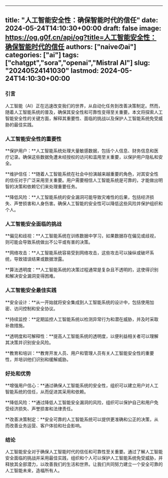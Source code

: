 
---
title: "人工智能安全性：确保智能时代的信任"
date: 2024-05-24T14:10:30+00:00
draft: false
image: https://og.g0f.cn/api/og?title=人工智能安全性：确保智能时代的信任
authors: ["naiveのai"]
categories: ["ai"]
tags: ["chatgpt","sora","openai","Mistral AI"]
slug: "20240524141030"
lastmod: 2024-05-24T14:10:30+00:00
---
### 引言

人工智能（AI）正在迅速改变我们的世界，从自动化任务到改善决策制定。然而，随着人工智能系统的普及，确保其安全性和可靠性变得至关重要。本文将探索人工智能安全性的关键方面，解释其重要性、面临的挑战以及保护人工智能系统免受威胁的最佳实践。

### 人工智能安全性的重要性

**保护用户：**人工智能系统处理大量敏感数据，包括个人信息、财务信息和医疗记录。确保这些数据免遭未经授权的访问和滥用至关重要，以保护用户隐私和安全。

**维护信任：**随着人工智能系统在社会中扮演越来越重要的角色，对其安全性的信任对于广泛采用至关重要。用户需要相信人工智能系统是可靠的，才能做出明智的决策和依赖它们来处理重要任务。

**降低风险：**人工智能系统的安全漏洞可能导致灾难性的后果，包括经济损失、声誉损害和人身伤害。确保人工智能的安全性可以降低这些风险并保护组织和个人。

### 人工智能安全面临的挑战

**偏见和歧视：**人工智能系统在训练数据中学习，如果数据存在偏见或歧视，则可能会导致系统做出不公平或有害的决策。

**网络攻击：**人工智能系统容易受到网络攻击，这些攻击可以操纵或破坏系统，导致错误结果或数据泄露。

**算法透明度：**人工智能系统的决策过程通常是复杂且不透明的，这使得识别和解决安全漏洞变得困难。

### 人工智能安全最佳实践

**安全设计：**从一开始就将安全集成到人工智能系统的设计中，包括使用加密、访问控制和安全协议。

**持续监控：**定期监控人工智能系统以检测异常行为和潜在威胁，并及时采取补救措施。

**透明度和可解释性：**提高人工智能系统的透明度，以便利益相关者可以理解其决策并识别安全风险。

**教育和培训：**教育开发人员、用户和管理人员有关人工智能安全性的重要性，并培训他们识别和缓解威胁。

### 好处和优势

**增强用户信心：**通过确保人工智能系统的安全性，组织可以建立用户对人工智能系统的信任，从而促进其采用和依赖。

**降低风险：**通过降低人工智能安全漏洞的风险，组织可以保护自己和用户免受经济损失、声誉损害和法律责任。

**改善决策制定：**安全可靠的人工智能系统可以提供更准确和公正的决策，从而改善业务运营、客户体验和社会影响。

### 结论

人工智能安全对于确保人工智能时代的信任和可靠性至关重要。通过了解人工智能安全面临的挑战并采用最佳实践，组织和个人可以保护人工智能系统免受威胁，并释放其全部潜力，以改善我们的生活和世界。让我们共同努力建立一个安全可靠的人工智能未来，造福所有人。
